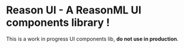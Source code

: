 # Reason UI - A ReasonML UI components library !
This is a work in progress UI components lib, **do not use in production**.
